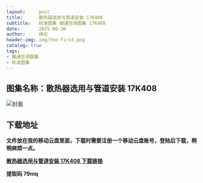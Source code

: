 ```yaml
---
layout:     post
title:      散热器选用与管道安装 17K408
subtitle:   标准图集 暖通空调图集 17K408	
date:       2025-06-30
author:     峰兄
header-img: img/the-first.png
catalog: true
tags:
- 暖通空调图集
- 标准图集
---
```

## 图集名称：散热器选用与管道安装 17K408
![封面](https://pic1.imgdb.cn/item/6864e7d258cb8da5c8880881.jpg)


## 下载地址 ##
**文件放在我的移动云盘里面，下载时需要注册一个移动云盘账号，登陆后下载，稍稍麻烦一点。**  
  
[**散热器选用与管道安装 17K408 下载链接**](https://caiyun.139.com/w/i/2nQR7bLS1ycu0)


**提取码 79mq**

